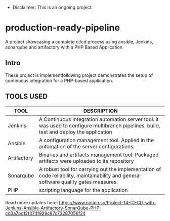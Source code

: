 * Disclaimer: This is an ongoing project.


# production-ready-pipeline
A project showcasing a complete ci/cd process using ansible, Jenkins, sonarqube and artifactory with a PHP Based Application


## Intro
These project is implementfollowing project demonstrates the setup of continuous integration for a PHP-based application.

## TOOLS USED
|TOOL            |DESCRIPTION                                                                                                                                  |
|----------------|---------------------------------------------------------------------------------------------------------------------------------------------|
|Jenkins         |A Continuous Integration automation server tool. it was used to configure multibranch pipelines, build, test and deploy the application           |
|Ansible         |A configuration management tool. Applied in the automation of the server configurations.                                                     |
|Artifactory     |Binaries and artifacts management tool. Packaged artifacts were uploaded to its repository                                                   |
|Sonarqube       |A robust tool for carrying out the implementation of code reliability, maintainability and general software quality gates measures.          |
|PHP             |scripting language for the application                                                                                                       |


Read more updates here: https://www.notion.so/Project-14-CI-CD-with-Jenkins-Ansible-Artifactory-SonarQube-PHP-cd3a7bc12f074f929c87c73287056f24

